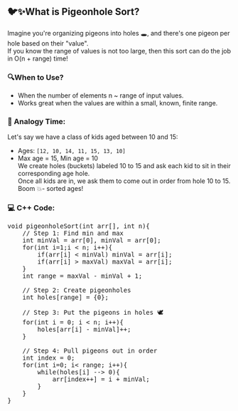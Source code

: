## 🐦✨What is Pigeonhole Sort?
Imagine you're organizing pigeons into holes 🕳️, and there's one pigeon per hole based on their "value".<br>
If you know the range of values is not too large, then this sort can do the job in O(n + range) time!

### 🔍When to Use?
- When the number of elements n ~ range of input values.
- Works great when the values are within a small, known, finite range.

### 🧠 Analogy Time:
Let's say we have a class of kids aged between 10 and 15:
- Ages: `[12, 10, 14, 11, 15, 13, 10]`
- Max age = 15, Min age = 10<br>
We create holes (buckets) labeled 10 to 15 and ask each kid to sit in their corresponding age hole.<br>
Once all kids are in, we ask them to come out in order from hole 10 to 15.<br>
Boom 💥- sorted ages!

### 💻 C++ Code:
<pre>
void pigeonholeSort(int arr[], int n){
    // Step 1: Find min and max
    int minVal = arr[0], minVal = arr[0];
    for(int i=1;i < n; i++){
        if(arr[i] < minVal) minVal = arr[i];
        if(arr[i] > maxVal) maxVal = arr[i];
    }
    int range = maxVal - minVal + 1;

    // Step 2: Create pigeonholes
    int holes[range] = {0};

    // Step 3: Put the pigeons in holes 🕊️
    for(int i = 0; i < n; i++){
        holes[arr[i] - minVal]++;
    }

    // Step 4: Pull pigeons out in order
    int index = 0;
    for(int i=0; i< range; i++){
        while(holes[i] --> 0){
            arr[index++] = i + minVal;
        }
    }
}